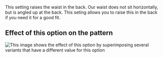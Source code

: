 This setting raises the waist in the back. Our waist does not sit horizontally, but is angled up at the back. This seting allows you to raise this in the back if you need it for a good fit.

## Effect of this option on the pattern

![This image shows the effect of this option by superimposing several variants that have a different value for this option](waralee\_backraise\_sample.svg "Effect of this option on the pattern")
